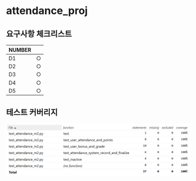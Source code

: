 # attendance_proj


## 요구사항 체크리스트

| NUMBER |   |
|--------|---|
| D1     | ○ |
| D2     | ○ |
| D3     | ○ |
| D4     | ○ |
| D5     | ○ |

## 테스트 커버리지
<img src="./mission2/coverage.png">

